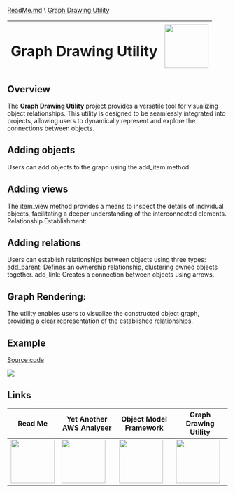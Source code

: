 [ReadMe.md](../ReadMe.md) \ [Graph Drawing Utility](Graph_Drawing_Utility.md)

<table style="width: 100%">
  <thead>
    <tr>
        <th>
            <h1>Graph Drawing Utility</h1>
        </th>
        <th>
            <img src="../img/Graph_Drawing_Utility.png" width="100" height="100">
        </th>
    </tr>
  </thead>
</table>

## Overview
The **Graph Drawing Utility** project provides a versatile tool for visualizing object relationships. This utility is designed to be seamlessly integrated into projects, allowing users to dynamically represent and explore the connections between objects.

## Adding objects
Users can add objects to the graph using the add_item method.

## Adding views
The item_view method provides a means to inspect the details of individual objects, facilitating a deeper understanding of the interconnected elements.
Relationship Establishment:

## Adding relations
Users can establish relationships between objects using three types:
add_parent: Defines an ownership relationship, clustering owned objects together.
add_link: Creates a connection between objects using arrows.

## Graph Rendering:
The utility enables users to visualize the constructed object graph, providing a clear representation of the established relationships.

## Example

[Source code](../GraphDemo.py)

<img src="../img/Graph-Demo.png">

## Links

| Read Me | Yet Another AWS Analyser | Object Model Framework | Graph Drawing Utility |
| ------------- | ------------------------ | ---------------------- | --------------------- |
| [<img src="../img/Home.png" width="100" height="100">](../ReadMe.md) | [<img src="../img/Yet_Another_AWS_Analyser.png" width="100" height="100">](../docs/Yet_Another_AWS_Analyser.md) | [<img src="../img/Object_Model_Framework.png" width="100" height="100">](../docs/Object_Model_Framework.md) | [<img src="../img/Graph_Drawing_Utility.png" width="100" height="100">](../docs/Graph_Drawing_Utility.md) |